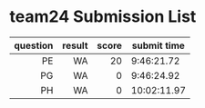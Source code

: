 # team24 Submission List
question | result | score | submit time
----:|----:|-----:|-----
PE | WA | 20 |  9:46:21.72 
PG | WA | 0 |  9:46:24.92 
PH | WA | 0 | 10:02:11.97 

